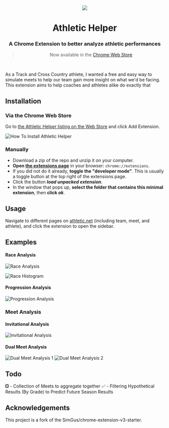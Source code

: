 <div align="center">
<img src="./logo/logo-128.png"/>
<h1>Athletic Helper</h1>
<h3>A Chrome Extension to better analyze athletic performances</h3>
<blockquote>Now available in the <a href="https://chromewebstore.google.com/detail/athletic-helper/gdnmapolllodbicoalbfpainmldmabek">Chrome Web Store</a></blockquote>
</div>

<br>

As a Track and Cross Country athlete, I wanted a free and easy way to simulate meets to help our team gain more insight on what we'd be facing. This extension aims to help coaches and athletes alike do exactly that

## Installation

### Via the Chrome Web Store

Go to [the Athletic Helper listing on the Web Store](https://chromewebstore.google.com/detail/athletic-helper/gdnmapolllodbicoalbfpainmldmabek) and click Add Extension.

![How To Install Athletic Helper](examples\InstallingAthleticHelper.gif)

### Manually
- Download a zip of the repo and unzip it on your computer.
- **Open [the extensions page](chrome://extensions)** in your browser: `chrome://extensions`.
- If you did not do it already, **toggle the "developer mode"**. This is usually a toggle button at the top right of the extensions page.
- Click the button **_load unpacked extension_**.
- In the window that pops up, **select the folder that contains this minimal extension**, then **click _ok_**.


## Usage

Navigate to different pages on [athletic.net](https://athletic.net) (including team, meet, and athlete), and click the extension to open the sidebar.

## Examples

#### Race Analysis
![Race Analysis](examples/RaceExample.png)

![Race Histogram](examples/RaceHistogram.png)

#### Progression Analysis
![Progression Analysis](examples/ProgressionExample.png)

### Meet Analysis 

#### Invitational Analysis
![Invitational Analysis](examples/InvitationalExample.png)

#### Dual Meet Analysis
![Dual Meet Analysis 1](examples/DualMeetExample.png)
![Dual Meet Analysis 2](examples/DualMeetExample2.png)


## Todo

❎ - Collection of Meets to aggregate together
✅ - Filtering Hypothetical Results (By Grade) to Predict Future Season Results


## Acknowledgements

This project is a fork of the SimGus/chrome-extension-v3-starter.
